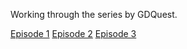 Working through the series by GDQuest.

[Episode 1](https://www.youtube.com/watch?v=Mc13Z2gboEk)
[Episode 2](https://www.youtube.com/watch?v=6ziIyx60N6I)
[Episode 3](https://www.youtube.com/watch?v=mjWwWIEyib8)
